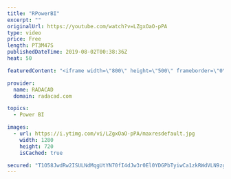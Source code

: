 ```yaml
---
title: "RPowerBI"
excerpt: ""
originalUrl: https://youtube.com/watch?v=LZgxOaO-pPA
type: video
price: Free
length: PT3M47S
publishedDateTime: 2019-08-02T00:38:36Z
heat: 50

featuredContent: "<iframe width=\"800\" height=\"500\" frameborder=\"0\" src=\"https://www.youtube.com/embed/LZgxOaO-pPA\" allow=\"accelerometer; autoplay; encrypted-media; gyroscope; picture-in-picture\" allowfullscreen></iframe>"

provider:
  name: RADACAD
  domain: radacad.com

topics:
  - Power BI

images:
  - url: https://i.ytimg.com/vi/LZgxOaO-pPA/maxresdefault.jpg
    width: 1280
    height: 720
    isCached: true

secured: "T1O58JwdRw2ISULNdMqgUtYN70fI4dJw3r0El0YDGPbTyiwCa1zkRWdVLN9zguKDdw90BjWyqZbcQRc9vNodj1lBNhtr2bf1TuIr8Csv0hOrSiomOXnF4SUs0+p0QYnIaq3VS20cM2MiyxEnxc3zye7dY3bAE76sqT+YDaNgD11mxSMEMPx7pOYTURe002QbM26PuuHT3tu5cKCmUG90VKuVbm3D0R1gsLTkPUZXfz/q/7F5hoAdLE578CnQe7fxGdbKTOAOxwwGTjdpz28PYOxAiiO3GqYw4juNLRq/ISZOcMVrpWMc3/1+ivtCJq45933N7phjCZxa8mf6EnC3SMjDU2OsaaChTNTUvD+dTuPMSKnFORaYKYXvYLDw2G9oFDeHGCwjJFN2wWhg2hGKa5Y1CM6EH/KnjL3hen3YJKA=;6vAmKCelI+56i35ZxHhUdQ=="
---
```


